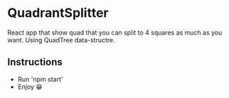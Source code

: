 # QuadrantSplitter
React app that show quad that you can split to 4 squares as much as you want.
Using QuadTree data-structre.
 
## Instructions
* Run 'npm start'
* Enjoy :grin:


